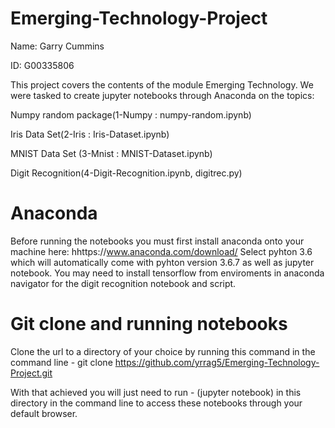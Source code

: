 # Emerging-Technology-Project

Name: Garry Cummins

ID: G00335806

This project covers the contents of the module Emerging Technology. We were tasked to create jupyter notebooks through Anaconda on the topics:

  Numpy random package(1-Numpy : numpy-random.ipynb)
  
  Iris Data Set(2-Iris : Iris-Dataset.ipynb)
  
  MNIST Data Set (3-Mnist : MNIST-Dataset.ipynb)
  
  Digit Recognition(4-Digit-Recognition.ipynb, digitrec.py)
  
 
 # Anaconda
 
 Before running the notebooks you must first install anaconda onto your machine here: hhttps://www.anaconda.com/download/ Select pyhton 3.6 which will automatically come with pyhton version 3.6.7 as well as jupyter notebook. You may need to install tensorflow from enviroments in anaconda navigator for the digit recognition notebook and script.
 
 # Git clone and running notebooks
 
 Clone the url to a directory of your choice by running this command in the command line - git clone https://github.com/yrrag5/Emerging-Technology-Project.git
 
 With that achieved you will just need to run - (jupyter notebook) in this directory in the command line to access these notebooks through your default browser. 
  
